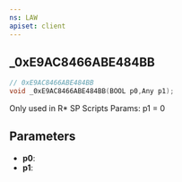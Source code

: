 ```yaml
---
ns: LAW
apiset: client
---
```

## _0xE9AC8466ABE484BB

```c
// 0xE9AC8466ABE484BB
void _0xE9AC8466ABE484BB(BOOL p0,Any p1);
```

Only used in R* SP Scripts
Params: p1 = 0

## Parameters
* **p0**:
* **p1**:



